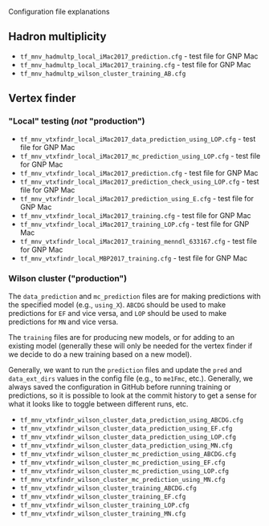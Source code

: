 Configuration file explanations

## Hadron multiplicity

* `tf_mnv_hadmultp_local_iMac2017_prediction.cfg` - test file for GNP Mac
* `tf_mnv_hadmultp_local_iMac2017_training.cfg` - test file for GNP Mac
* `tf_mnv_hadmultp_wilson_cluster_training_AB.cfg`

## Vertex finder

### "Local" testing (_not_ "production")

* `tf_mnv_vtxfindr_local_iMac2017_data_prediction_using_LOP.cfg` - test file for GNP Mac
* `tf_mnv_vtxfindr_local_iMac2017_mc_prediction_using_LOP.cfg` - test file for GNP Mac
* `tf_mnv_vtxfindr_local_iMac2017_prediction.cfg` - test file for GNP Mac
* `tf_mnv_vtxfindr_local_iMac2017_prediction_check_using_LOP.cfg` - test file for GNP Mac
* `tf_mnv_vtxfindr_local_iMac2017_prediction_using_E.cfg` - test file for GNP Mac
* `tf_mnv_vtxfindr_local_iMac2017_training.cfg` - test file for GNP Mac
* `tf_mnv_vtxfindr_local_iMac2017_training_LOP.cfg` - test file for GNP Mac
* `tf_mnv_vtxfindr_local_iMac2017_training_menndl_633167.cfg` - test file for GNP Mac
* `tf_mnv_vtxfindr_local_MBP2017_training.cfg` - test file for GNP Mac

### Wilson cluster ("production")

The `data_prediction` and `mc_prediction` files are for making predictions with
the specified model (e.g., `using_X`). `ABCDG` should be used to make predictions
for `EF` and vice versa, and `LOP` should be used to make predictions for `MN`
and vice versa.

The `training` files are for producing new models, or for adding to an existing
model (generally these will only be needed for the vertex finder if we decide to
do a new training based on a new model).

Generally, we want to run the `prediction` files and update the `pred` and
`data_ext_dirs` values in the config file (e.g., to `me1Fmc`, etc.). Generally,
we always saved the configuration in GitHub before running training or predictions,
so it is possible to look at the commit history to get a sense for what it looks like
to toggle between different runs, etc.

* `tf_mnv_vtxfindr_wilson_cluster_data_prediction_using_ABCDG.cfg`
* `tf_mnv_vtxfindr_wilson_cluster_data_prediction_using_EF.cfg`
* `tf_mnv_vtxfindr_wilson_cluster_data_prediction_using_LOP.cfg`
* `tf_mnv_vtxfindr_wilson_cluster_data_prediction_using_MN.cfg`
* `tf_mnv_vtxfindr_wilson_cluster_mc_prediction_using_ABCDG.cfg`
* `tf_mnv_vtxfindr_wilson_cluster_mc_prediction_using_EF.cfg`
* `tf_mnv_vtxfindr_wilson_cluster_mc_prediction_using_LOP.cfg`
* `tf_mnv_vtxfindr_wilson_cluster_mc_prediction_using_MN.cfg`
* `tf_mnv_vtxfindr_wilson_cluster_training_ABCDG.cfg`
* `tf_mnv_vtxfindr_wilson_cluster_training_EF.cfg`
* `tf_mnv_vtxfindr_wilson_cluster_training_LOP.cfg`
* `tf_mnv_vtxfindr_wilson_cluster_training_MN.cfg`

